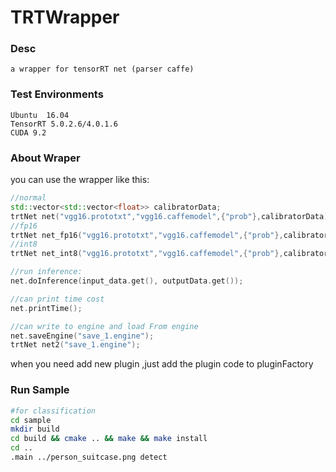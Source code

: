 # TRTWrapper

### Desc
    a wrapper for tensorRT net (parser caffe)
### Test Environments
    Ubuntu  16.04
    TensorRT 5.0.2.6/4.0.1.6
    CUDA 9.2
### About Wraper
you can use the wrapper like this:
```cpp
//normal
std::vector<std::vector<float>> calibratorData;
trtNet net("vgg16.prototxt","vgg16.caffemodel",{"prob"},calibratorData);
//fp16
trtNet net_fp16("vgg16.prototxt","vgg16.caffemodel",{"prob"},calibratorData,RUN_MODE:FLOAT16);
//int8
trtNet net_int8("vgg16.prototxt","vgg16.caffemodel",{"prob"},calibratorData,RUN_MODE:INT8);

//run inference:
net.doInference(input_data.get(), outputData.get());

//can print time cost
net.printTime();

//can write to engine and load From engine
net.saveEngine("save_1.engine");
trtNet net2("save_1.engine");
```
when you need add new plugin ,just add the plugin code to pluginFactory
### Run Sample
```bash
#for classification
cd sample
mkdir build
cd build && cmake .. && make && make install
cd ..
.main ../person_suitcase.png detect
```
